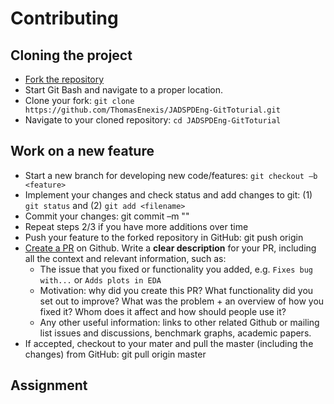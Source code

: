 # Contributing

## Cloning the project
- <a href="https://github.com/TCACastelijns/JADSPDENG-GitToturial/fork">Fork the repository</a>
- Start Git Bash and navigate to a proper location.
- Clone your fork: `git clone https://github.com/ThomasEnexis/JADSPDEng-GitToturial.git`
- Navigate to your cloned repository: `cd JADSPDEng-GitToturial`

## Work on a new feature
- Start a new branch for developing new code/features:  `git checkout –b <feature>`
- Implement your changes and check status and add changes to git:  (1) `git status` and (2) `git add <filename>`
- Commit your changes: git commit –m "<your commit message>"
- Repeat steps 2/3 if you have more additions over time
- Push your feature to the forked repository in GitHub: git push origin <feature>
- [Create a PR](https://help.github.com/articles/creating-a-pull-request/) on Github. Write a **clear description** for your PR, including all the context and relevant information, such as:
   - The issue that you fixed or functionality you added, e.g. `Fixes bug with...` or `Adds plots in EDA`
   - Motivation: why did you create this PR? What functionality did you set out to improve? What was the problem + an overview of how you fixed it? Whom does it affect and how should people use it?
   - Any other useful information: links to other related Github or mailing list issues and discussions, benchmark graphs, academic papers.
- If accepted, checkout to your mater and pull the master (including the changes) from GitHub: git pull origin master

## Assignment
